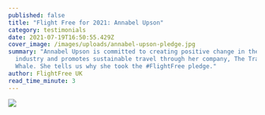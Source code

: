 ```yaml
---
published: false
title: "Flight Free for 2021: Annabel Upson"
category: testimonials
date: 2021-07-19T16:50:55.429Z
cover_image: /images/uploads/annabel-upson-pledge.jpg
summary: "Annabel Upson is committed to creating positive change in the travel
  industry and promotes sustainable travel through her company, The Travelling
  Whale. She tells us why she took the #FlightFree pledge."
author: FlightFree UK
read_time_minute: 3
---
```

![](/images/uploads/de0af945-a9ce-42da-8b05-c87bc90301dc.jpeg)